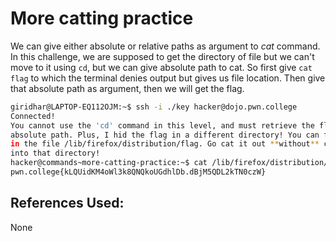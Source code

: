 # More catting practice
We can give either absolute or relative paths as argument to *cat* command.
	In this challenge, we are supposed to get the directory of file but we can't move to it using
`cd`, but we can give absolute path to cat. So first give `cat flag` to which the terminal denies output but gives us file location. Then give that absolute path as argument, then we will get the flag.

```bash
giridhar@LAPTOP-EQ112OJM:~$ ssh -i ./key hacker@dojo.pwn.college
Connected!
You cannot use the 'cd' command in this level, and must retrieve the flag by
absolute path. Plus, I hid the flag in a different directory! You can find it
in the file /lib/firefox/distribution/flag. Go cat it out **without** cding
into that directory!
hacker@commands~more-catting-practice:~$ cat /lib/firefox/distribution/flag
pwn.college{kLQUidKM4oWl3k8QNQkoUGdhlDb.dBjM5QDL2kTN0czW}

```

## References Used:
None
